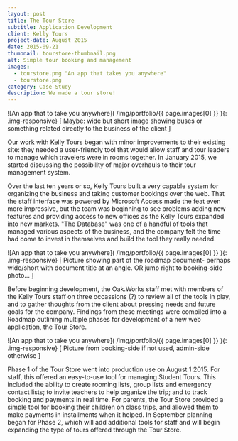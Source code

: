 ```yaml
---
layout: post
title: The Tour Store
subtitle: Application Development
client: Kelly Tours
project-date: August 2015
date: 2015-09-21
thumbnail: tourstore-thumbnail.png
alt: Simple tour booking and management
images:
  - tourstore.png "An app that takes you anywhere"
  - tourstore.png
category: Case-Study
description: We made a tour store!
---
```


![An app that to take you anywhere]( /img/portfolio/{{ page.images[0] }} ){: .img-responsive}
[ Maybe: wide but short image showing buses or something related directly to the business of the client ]

Our work with Kelly Tours began with minor improvements to their existing site: they needed a user-friendly tool that would allow staff and tour leaders to manage which travelers were in rooms together. In January 2015, we started discussing the possibility of major overhauls to their tour management system.

Over the last ten years or so, Kelly Tours built a very capable system for organizing the business and taking customer bookings over the web. That the staff interface was powered by Microsoft Access made the feat even more impressive, but the team was beginning to see problems adding new features and providing access to new offices as the Kelly Tours expanded into new markets. "The Database" was one of a handful of tools that managed various aspects of the business, and the company felt the time had come to invest in themselves and build the tool they really needed.

![An app that to take you anywhere]( /img/portfolio/{{ page.images[0] }} ){: .img-responsive}
[ Picture showing part of the roadmap document- perhaps wide/short with document title at an angle. OR jump right to booking-side photo... ]

Before beginning development, the Oak.Works staff met with members of the Kelly Tours staff on three occassions (?) to review all of the tools in play, and to gather thoughts from the client about pressing needs and future goals for the company. Findings from these meetings were compiled into a Roadmap outlining multiple phases for development of a new web application, the Tour Store.

![An app that to take you anywhere]( /img/portfolio/{{ page.images[0] }} ){: .img-responsive}
[ Picture from booking-side if not used, admin-side otherwise ]

Phase 1 of the Tour Store went into production use on August 1 2015. For staff, this offered an easy-to-use tool for managing Student Tours. This included the ability to create rooming lists, group lists and emergency contact lists; to invite teachers to help organize the trip; and to track booking and payments in real time. For parents, the Tour Store provided a simple tool for booking their children on class trips, and allowed them to make payments in installments when it helped. In September planning began for Phase 2, which will add additional tools for staff and will begin expanding the type of tours offered through the Tour Store.
